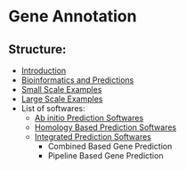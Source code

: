# Gene Annotation
## Structure:

- [Introduction](markdown/Introduction_to_Gene_Prediction.md)
- [Bioinformatics and Predictions](markdown/Bioinformatics_and_Predictions.md)
- [Small Scale Examples](markdown/Small_Scale_Examples.md)
- [Large Scale Examples](markdown/Large_Scale_Examples.md)
- List of softwares:
  - [Ab initio Prediction Softwares](markdown/Ab_Initio_Gene_Prediction_List.md)
  - [Homology Based Prediction Softwares](markdown/Homology_Based_Gene_Prediction_List.md)
  - [Integrated Prediction Softwares](markdown/Integrated_Based_Gene_Prediction_List.md)
    - Combined Based Gene Prediction 
    - Pipeline Based Gene Prediction 
    
